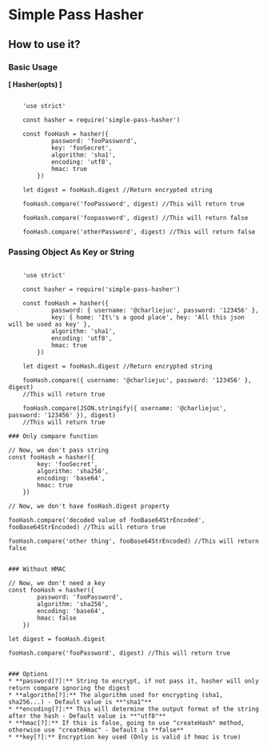 # Simple Pass Hasher

## How to use it?
### Basic Usage

**[ Hasher(opts) ]**

```

	'use strict'

	const hasher = require('simple-pass-hasher')

	const fooHash = hasher({
			password: 'fooPassword',
			key: 'fooSecret', 
			algorithm: 'sha1', 
			encoding: 'utf8', 
			hmac: true 
		})

	let digest = fooHash.digest //Return encrypted string

	fooHash.compare('fooPassword', digest) //This will return true

	fooHash.compare('foopassword', digest) //This will return false

	fooHash.compare('otherPassword', digest) //This will return false
```

### Passing Object As Key or String
```

	'use strict'

	const hasher = require('simple-pass-hasher')

	const fooHash = hasher({
			password: { username: '@charliejuc', password: '123456' },
			key: { home: 'It\'s a good place', hey: 'All this json will be used as key' }, 
			algorithm: 'sha1', 
			encoding: 'utf8', 
			hmac: true 
		})

	let digest = fooHash.digest //Return encrypted string

	fooHash.compare({ username: '@charliejuc', password: '123456' }, digest) 
	//This will return true

	fooHash.compare(JSON.stringify({ username: '@charliejuc', password: '123456' }), digest) 
	//This will return true

### Only compare function

```
	
	// Now, we don't pass string
	const fooHash = hasher({
			key: 'fooSecret', 
			algorithm: 'sha256', 
			encoding: 'base64', 
			hmac: true
		})

	// Now, we don't have fooHash.digest property

	fooHash.compare('decoded value of fooBase64StrEncoded', fooBase64StrEncoded) //This will return true

	fooHash.compare('other thing', fooBase64StrEncoded) //This will return false

```

### Without HMAC

```
	
	// Now, we don't need a key
	const fooHash = hasher({
			password: 'fooPassword',			
			algorithm: 'sha256', 
			encoding: 'base64', 
			hmac: false
		})
	
	let digest = fooHash.digest

	fooHash.compare('fooPassword', digest) //This will return true

```

### Options
* **password[?]:** String to encrypt, if not pass it, hasher will only return compare ignoring the digest
* **algorithn[?]:** The algorithm used for encrypting (sha1, sha256...) - Default value is **"sha1"**
* **encoding[?]:** This will determine the output format of the string after the hash - Default value is **"utf8"**
* **hmac[?]:** If this is false, going to use "createHash" method, otherwise use "createHmac" - Default is **false**
* **key[?]:** Encryption key used (Only is valid if hmac is true)